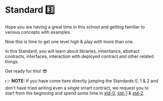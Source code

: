 # Standard :three:
Hope you are having a great time in this school and getting familiar to various concepts with examples. 

Now this is time to get one level high & play with more than one.

In this Standard, you will learn about libraries, inheritance, abstract contracts, interfaces, interaction with deployed contract and other related things.

Get ready for this! :sunglasses:

:point_right: **NOTE:** If you have come here directly jumping the Standards 0, 1 & 2 and don't have tried writing even a single smart contract, we request you to start from the beginning and spend some time in [std-0](https://github.com/Aniket-Engg/solidity-school/tree/master/std-0), [std-1](https://github.com/Aniket-Engg/solidity-school/tree/master/std-1) & [std-2](https://github.com/Aniket-Engg/solidity-school/tree/master/std-2).

